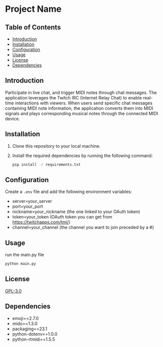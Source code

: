 # Project Name

## Table of Contents

- [Introduction](#introduction)
- [Installation](#installation)
- [Configuration](#configuration)
- [Usage](#usage)
- [License](#license)
- [Dependencies](#dependencies)

## Introduction

Participate in live chat, and trigger MIDI notes through chat messages. The application leverages the Twitch IRC (Internet Relay Chat) to enable real-time interactions with viewers. When users send specific chat messages containing MIDI note information, the application converts them into MIDI signals and plays corresponding musical notes through the connected MIDI device.

## Installation

1. Clone this repository to your local machine.
2. Install the required dependencies by running the following command:

   ```bash
   pip install -r requirements.txt
   ```

## Configuration

Create a `.env` file and add the following environment variables:
  
- server=your_server
- port=your_port
- nickname=your_nickname (the one linked to your OAuth token)
- token=your_token (OAuth token you can get from <https://twitchapps.com/tmi/>)
- channel=your_channel (the channel you want to join preceded by a #)

## Usage

run the main.py file

```bash
python main.py
```

## License

[GPL-3.0](https://choosealicense.com/licenses/gpl-3.0/)

## Dependencies

- emoji==2.7.0
- mido==1.3.0
- packaging==23.1
- python-dotenv==1.0.0
- python-rtmidi==1.5.5
